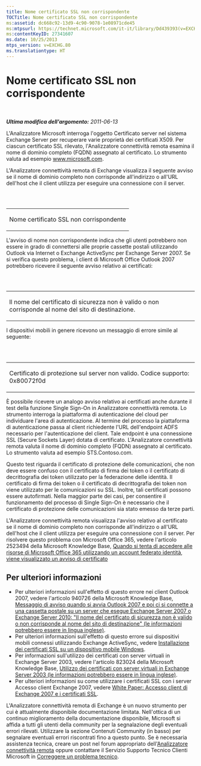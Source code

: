 ```yaml
---
title: Nome certificato SSL non corrispondente
TOCTitle: Nome certificato SSL non corrispondente
ms:assetid: dc668c92-13d9-4c90-9078-1e08971cde45
ms:mtpsurl: https://technet.microsoft.com/it-it/library/Dd439393(v=EXCHG.80)
ms:contentKeyID: 27341607
ms.date: 10/25/2013
mtps_version: v=EXCHG.80
ms.translationtype: HT
---
```


# Nome certificato SSL non corrispondente

 

***Ultima modifica dell'argomento:** 2011-06-13*

L'Analizzatore Microsoft interroga l'oggetto Certificato server nel sistema Exchange Server per recuperare varie proprietà dei certificati X509. Per ciascun certificato SSL rilevato, l'Analizzatore connettività remota esamina il nome di dominio completo (FQDN) assegnato al certificato. Lo strumento valuta ad esempio www.microsoft.com.

L'Analizzatore connettività remota di Exchange visualizza il seguente avviso se il nome di dominio completo non corrisponde all'indirizzo o all'URL dell'host che il client utilizza per eseguire una connessione con il server.

###  

<table>
<colgroup>
<col style="width: 100%" />
</colgroup>
<tbody>
<tr class="odd">
<td><p>Nome certificato SSL non corrispondente</p></td>
</tr>
</tbody>
</table>

L'avviso di nome non corrispondente indica che gli utenti potrebbero non essere in grado di connettersi alle proprie cassette postali utilizzando Outlook via Internet o Exchange ActiveSync per Exchange Server 2007. Se si verifica questo problema, i client di Microsoft Office Outlook 2007 potrebbero ricevere il seguente avviso relativo ai certificati:

###  

<table>
<colgroup>
<col style="width: 100%" />
</colgroup>
<tbody>
<tr class="odd">
<td><p>Il nome del certificato di sicurezza non è valido o non corrisponde al nome del sito di destinazione.</p></td>
</tr>
</tbody>
</table>

I dispositivi mobili in genere ricevono un messaggio di errore simile al seguente:

###  

<table>
<colgroup>
<col style="width: 100%" />
</colgroup>
<tbody>
<tr class="odd">
<td><p>Certificato di protezione sul server non valido. Codice supporto: 0x80072f0d</p></td>
</tr>
</tbody>
</table>

È possibile ricevere un analogo avviso relativo ai certificati anche durante il test della funzione Single Sign-On in Analizzatore connettività remota. Lo strumento interroga la piattaforma di autenticazione del cloud per individuare l'area di autenticazione. Al termine del processo la piattaforma di autenticazione passa al client richiedente l'URL dell'endpoint ADFS necessario per l'autenticazione del client. Tale endpoint è una connessione SSL (Secure Sockets Layer) dotata di certificato. L'Analizzatore connettività remota valuta il nome di dominio completo (FQDN) assegnato al certificato. Lo strumento valuta ad esempio STS.Contoso.com.

Questo test riguarda il certificato di protezione delle comunicazioni, che non deve essere confuso con il certificato di firma dei token o il certificato di decrittografia dei token utilizzato per la federazione delle identità. Il certificato di firma dei token o il certificato di decrittografia dei token non viene utilizzato per le comunicazioni su SSL. Inoltre, tali certificati possono essere autofirmati. Nella maggior parte dei casi, per consentire il funzionamento del processo di Single Sign-On è necessario che il certificato di protezione delle comunicazioni sia stato emesso da terze parti.

L'Analizzatore connettività remota visualizza l'avviso relativo al certificato se il nome di dominio completo non corrisponde all'indirizzo o all'URL dell'host che il client utilizza per eseguire una connessione con il server. Per risolvere questo problema con Microsoft Office 365, vedere l'articolo 2523494 della Microsoft Knowledge Base, [Quando si tenta di accedere alle risorse di Microsoft Office 365 utilizzando un account federato identità, viene visualizzato un avviso di certificato](http://support.microsoft.com/kb/2523494)

## Per ulteriori informazioni

  - Per ulteriori informazioni sull'effetto di questo errore nei client Outlook 2007, vedere l'articolo 940726 della Microsoft Knowledge Base, [Messaggio di avviso quando si avvia Outlook 2007 e poi ci si connette a una cassetta postale su un server che esegue Exchange Server 2007 o Exchange Server 2010: "Il nome del certificato di sicurezza non è valido o non corrisponde al nome del sito di destinazione" (le informazioni potrebbero essere in lingua inglese)](http://go.microsoft.com/fwlink/?linkid=3052%26kbid=940726).  
  - Per ulteriori informazioni sull'effetto di questo errore sui dispositivi mobili connessi utilizzando Exchange ActiveSync, vedere [Installazione dei certificati SSL su un dispositivo mobile Windows](http://go.microsoft.com/fwlink/?linkid=161942).  
  - Per informazioni sull'utilizzo dei certificati con server virtuali in Exchange Server 2003, vedere l'articolo 823024 della Microsoft Knowledge Base, [Utilizzo dei certificati con server virtuali in Exchange Server 2003 (le informazioni potrebbero essere in lingua inglese)](http://go.microsoft.com/fwlink/?linkid=3052%26kbid=823024).  
  - Per ulteriori informazioni su come utilizzare i certificati SSL con i server Accesso client Exchange 2007, vedere [White Paper: Accesso client di Exchange 2007 e i certificati SSL](http://go.microsoft.com/fwlink/?linkid=161943).  

L'Analizzatore connettività remota di Exchange è un nuovo strumento per cui è attualmente disponibile documentazione limitata. Nell'ottica di un continuo miglioramento della documentazione disponibile, Microsoft si affida a tutti gli utenti della community per la segnalazione degli eventuali errori rilevati. Utilizzare la sezione Contenuti Community (in basso) per segnalare eventuali errori riscontrati fino a questo punto. Se è necessaria assistenza tecnica, creare un post nel forum appropriato dell'[Analizzatore connettività remota](http://go.microsoft.com/fwlink/?linkid=73420) oppure contattare il Servizio Supporto Tecnico Clienti Microsoft in [Correggere un problema tecnico](http://go.microsoft.com/fwlink/?linkid=8158).

